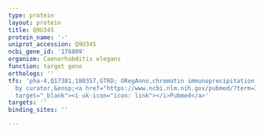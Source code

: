 ```yaml
---
type: protein
layout: protein
title: Q9U345
protein_name: '-'
uniprot_accession: Q9U345
ncbi_gene_id: '176809'
organism: Caenorhabditis elegans
function: target gene
orthologs: ''
tfs: 'pha-4,Q17381,180357,GTRD; ORegAnno,chromatin immunoprecipitation assay; inferred
  by curator,&ensp;<a href="https://www.ncbi.nlm.nih.gov/pubmed/?term=15492775%5Buid%5D+OR+26578589%5Buid%5D+OR+27924024%5Buid%5D"
  target="_blank"><i uk-icon="icon: link"></i>Pubmed</a>'
targets: ''
binding_sites: ''

---
```

